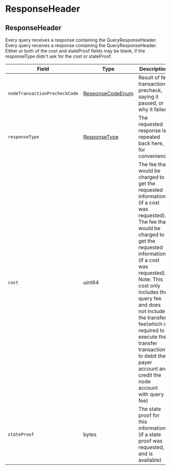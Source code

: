 # ResponseHeader

## ResponseHeader

Every query receives a response containing the QueryResponseHeader. Every query receives a response containing the QueryResponseHeader. Either or both of the cost and stateProof fields may be blank, if the responseType didn't ask for the cost or stateProof.

| Field                         | Type                                | Description                                                                                                                                                                                                                                                                                                                                                                                        |
| ----------------------------- | ----------------------------------- | -------------------------------------------------------------------------------------------------------------------------------------------------------------------------------------------------------------------------------------------------------------------------------------------------------------------------------------------------------------------------------------------------- |
| `nodeTransactionPrecheckCode` | [ResponseCodeEnum](responsecode.md) | Result of fee transaction precheck, saying it passed, or why it failed                                                                                                                                                                                                                                                                                                                             |
| `responseType`                | [ResponseType](response.md)         | The requested response is repeated back here, for convenience                                                                                                                                                                                                                                                                                                                                      |
| `cost`                        | uint64                              | The fee that would be charged to get the requested information (if a cost was requested). The fee that would be charged to get the requested information (if a cost was requested). Note: This cost only includes the query fee and does not include the transfer fee(which is required to execute the transfer transaction to debit the payer account and credit the node account with query fee) |
| `stateProof`                  | bytes                               | The state proof for this information (if a state proof was requested, and is available)                                                                                                                                                                                                                                                                                                            |
